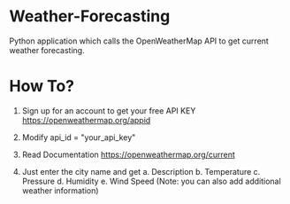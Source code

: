 # Weather-Forecasting
Python application which calls the OpenWeatherMap API to get current weather forecasting.
# How To?
1. Sign up for an account to get your free API KEY https://openweathermap.org/appid
2. Modify 
api_id = "your_api_key"

3. Read Documentation https://openweathermap.org/current
4. Just enter the city name and get
    a. Description
    b. Temperature
    c. Pressure
    d. Humidity
    e. Wind Speed
    (Note: you can also add additional weather information)
